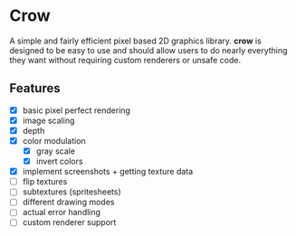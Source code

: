 # Crow

A simple and fairly efficient pixel based 2D graphics library. **crow** is designed to be easy to use and
should allow users to do nearly everything they want without requiring custom renderers or unsafe code.

## Features

- [x] basic pixel perfect rendering
- [x] image scaling
- [x] depth
- [x] color modulation
  - [x] gray scale
  - [x] invert colors
- [x] implement screenshots + getting texture data
- [ ] flip textures
- [ ] subtextures (spritesheets)
- [ ] different drawing modes
- [ ] actual error handling
- [ ] custom renderer support
